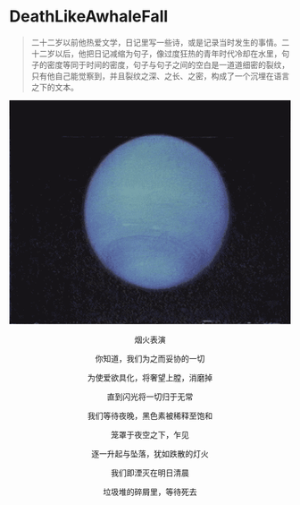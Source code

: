 # DeathLikeAwhaleFall
> 二十二岁以前他热爱文学，日记里写一些诗，或是记录当时发生的事情。二十二岁以后，他把日记减缩为句子，像过度狂热的青年时代冷却在水里，句子的密度等同于时间的密度，句子与句子之间的空白是一道道细密的裂纹，只有他自己能觉察到，并且裂纹之深、之长、之密，构成了一个沉埋在语言之下的文本。  

<div align=center>
<img src="https://github.com/FranzKafkaYu/DeathLikeAwhaleFall/blob/main/media/0.gif" width="600" height="400">
</div>  

<p align="center">烟火表演</p>

<p align="center">你知道，我们为之而妥协的一切</p>

<p align="center">为使爱欲具化，将奢望上膛，消磨掉</p>

<p align="center">直到闪光将一切归于无常</p>


<p align="center">我们等待夜晚，黑色素被稀释至饱和</p>

<p align="center">笼罩于夜空之下，乍见</p>

<p align="center">逐一升起与坠落，犹如跌散的灯火</p>

<p align="center">我们即湮灭在明日清晨</p>

<p align="center">垃圾堆的碎屑里，等待死去</p>
